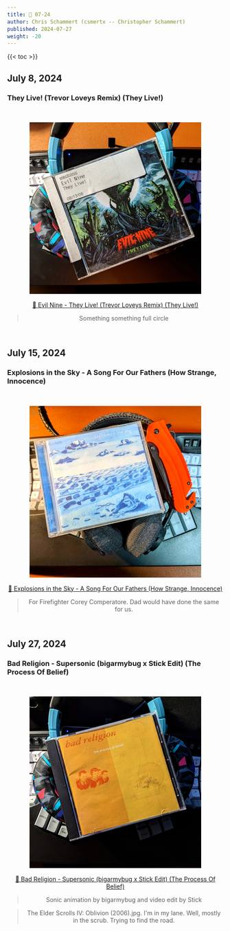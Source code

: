 ```yaml
---
title: 🎸 07-24
author: Chris Schammert (csmertx -- Christopher Schammert)
published: 2024-07-27
weight: -20
---
```


<!--more-->

{{< toc >}}

## July 8, 2024
### They Live! (Trevor Loveys Remix) (They Live!)

<br />
<div style="text-align: center;">

![albumimg](/Blog/music/images/evil_nine_they_live!_promo_jewel_cd_front_400x400.jpg "Evil Nine - They Live! - Promo Jewel CD (2 Discs)")
<br />

[🔗 Evil Nine - They Live! (Trevor Loveys Remix) (They Live!)](https://www.youtube.com/watch?v=eqq64uTkA2c "YouTube \ Evil Nine - They Live! - Promo Jewel CD (2 Discs)")

> Something something full circle

</div>
<br />

## July 15, 2024
### Explosions in the Sky - A Song For Our Fathers (How Strange, Innocence)

<br />
<div style="text-align: center;">

![albumimg](/Blog/music/images/explosions_in_the_sky_how_strange_innocence_jewel_cd_400x400.jpg "Explosions in the Sky - How Strange, Innocence - Jewel CD - Also shown: Adidas washable bluetooth headphones, and Kershaw Rescue Pocket Knife")
<br />

[🔗 Explosions in the Sky - A Song For Our Fathers (How Strange, Innocence)](https://www.youtube.com/watch?v=MAmqJjyDH48 "YouTube \ Explosions in the Sky - A Song For Our Fathers (How Strange, Innocence)")

> For Firefighter Corey Comperatore. Dad would have done the same for us.

</div>
<br />

## July 27, 2024
### Bad Religion - Supersonic (bigarmybug x Stick Edit) (The Process Of Belief)

<br />
<div style="text-align: center;">

![albumimg](/Blog/music/images/bad_religion_the_process_of_belief_jewel_cd.jpg "Bad Religion - The Process Of Belief - Jewel Case")
<br />

[🔗 Bad Religion - Supersonic (bigarmybug x Stick Edit) (The Process Of Belief)](https://www.youtube.com/watch?v=YkvxA6Vq5aU "YouTube | Bad Religion - Supersonic (bigarmybug x Stick Edit) (The Process Of Belief)")

> Sonic animation by bigarmybug and video edit by Stick

>  The Elder Scrolls IV: Oblivion (2006).jpg. I'm in my lane. Well, mostly in the scrub. Trying to find the road.

</div>
<br />